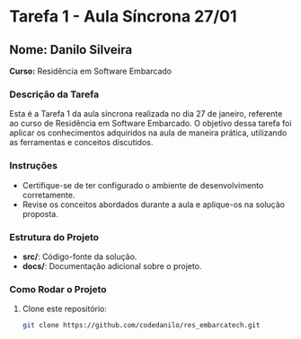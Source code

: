 # Tarefa 1 - Aula Síncrona 27/01

## Nome: Danilo Silveira

**Curso:** Residência em Software Embarcado

### Descrição da Tarefa
Esta é a Tarefa 1 da aula síncrona realizada no dia 27 de janeiro, referente ao curso de Residência em Software Embarcado. O objetivo dessa tarefa foi aplicar os conhecimentos adquiridos na aula de maneira prática, utilizando as ferramentas e conceitos discutidos.

### Instruções

- Certifique-se de ter configurado o ambiente de desenvolvimento corretamente.
- Revise os conceitos abordados durante a aula e aplique-os na solução proposta.

### Estrutura do Projeto
- **src/**: Código-fonte da solução.
- **docs/**: Documentação adicional sobre o projeto.

### Como Rodar o Projeto

1. Clone este repositório:
   ```bash
   git clone https://github.com/codedanilo/res_embarcatech.git